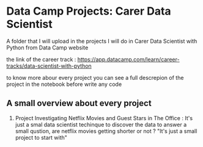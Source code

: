 # Data Camp Projects: Carer Data Scientist
A folder that I will upload in the projects I will do in Carer Data Scientist with Python from Data Camp website

the link of the career track : https://app.datacamp.com/learn/career-tracks/data-scientist-with-python

to know more abour every project you can see a full descrepion of the project in the notebook before write any code

## A small overview about every project

1. Project Investigating Netflix Movies and Guest Stars in The Office : It's just a smal data scientist techinque to discover the data to answer a small qustion, are netflix movies getting shorter or not ? "It's just a small project to start with"
